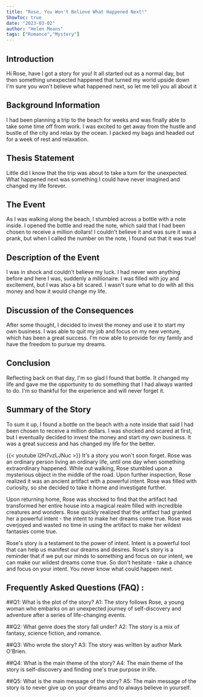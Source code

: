 ```yaml
---
title: "Rose, You Won't Believe What Happened Next!"
ShowToc: true 
date: "2023-03-02"
author: "Helen Means" 
tags: ["Romance","Mystery"]
---
```

## Introduction 

Hi Rose, have I got a story for you! It all started out as a normal day, but then something unexpected happened that turned my world upside down I'm sure you won't believe what happened next, so let me tell you all about it 

## Background Information

I had been planning a trip to the beach for weeks and was finally able to take some time off from work. I was excited to get away from the hustle and bustle of the city and relax by the ocean. I packed my bags and headed out for a week of rest and relaxation. 

## Thesis Statement

Little did I know that the trip was about to take a turn for the unexpected. What happened next was something I could have never imagined and changed my life forever. 

## The Event

As I was walking along the beach, I stumbled across a bottle with a note inside. I opened the bottle and read the note, which said that I had been chosen to receive a million dollars! I couldn't believe it and was sure it was a prank, but when I called the number on the note, I found out that it was true! 

## Description of the Event

I was in shock and couldn't believe my luck. I had never won anything before and here I was, suddenly a millionaire. I was filled with joy and excitement, but I was also a bit scared. I wasn't sure what to do with all this money and how it would change my life. 

## Discussion of the Consequences

After some thought, I decided to invest the money and use it to start my own business. I was able to quit my job and focus on my new venture, which has been a great success. I'm now able to provide for my family and have the freedom to pursue my dreams. 

## Conclusion

Reflecting back on that day, I'm so glad I found that bottle. It changed my life and gave me the opportunity to do something that I had always wanted to do. I'm so thankful for the experience and will never forget it. 

## Summary of the Story

To sum it up, I found a bottle on the beach with a note inside that said I had been chosen to receive a million dollars. I was shocked and scared at first, but I eventually decided to invest the money and start my own business. It was a great success and has changed my life for the better.

{{< youtube l2H7vzLJNuc >}} 
It's a story you won't soon forget. Rose was an ordinary person living an ordinary life, until one day when something extraordinary happened. While out walking, Rose stumbled upon a mysterious object in the middle of the road. Upon further inspection, Rose realized it was an ancient artifact with a powerful intent. Rose was filled with curiosity, so she decided to take it home and investigate further.

Upon returning home, Rose was shocked to find that the artifact had transformed her entire house into a magical realm filled with incredible creatures and wonders. Rose quickly realized that the artifact had granted her a powerful intent - the intent to make her dreams come true. Rose was overjoyed and wasted no time in using the artifact to make her wildest fantasies come true.

Rose's story is a testament to the power of intent. Intent is a powerful tool that can help us manifest our dreams and desires. Rose's story is a reminder that if we put our minds to something and focus on our intent, we can make our wildest dreams come true. So don't hesitate - take a chance and focus on your intent. You never know what could happen next.

## Frequently Asked Questions (FAQ) :
##Q1: What is the plot of the story?
A1: The story follows Rose, a young woman who embarks on an unexpected journey of self-discovery and adventure after a series of life-changing events.

##Q2: What genre does the story fall under?
A2: The story is a mix of fantasy, science fiction, and romance.

##Q3: Who wrote the story?
A3: The story was written by author Mark O'Brien.

##Q4: What is the main theme of the story?
A4: The main theme of the story is self-discovery and finding one's true purpose in life.

##Q5: What is the main message of the story?
A5: The main message of the story is to never give up on your dreams and to always believe in yourself.



